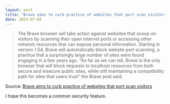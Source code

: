 ```yaml
---
layout: post
title: "Brave aims to curb practice of websites that port scan visitors"
date: 2023-07-02
---
```


> The Brave browser will take action against websites that snoop on
visitors by scanning their open Internet ports or accessing other network
resources that can expose personal information. Starting in version 1.54,
Brave will automatically block website port scanning, a practice that a
surprisingly large number of sites were found engaging in a few years ago.
"As far as we can tell, Brave is the only browser that will block requests
to localhost resources from both secure and insecure public sites, while
still maintaining a compatibility path for sites that users trust" the
Brave post said.

Source: [Brave aims to curb practice of websites that port scan visitors](
https://arstechnica.com/security/2023/06/brave-will-soon-control-which-sites-can-access-your-local-network-resources/
)

I hope this becomes a common security feature.

